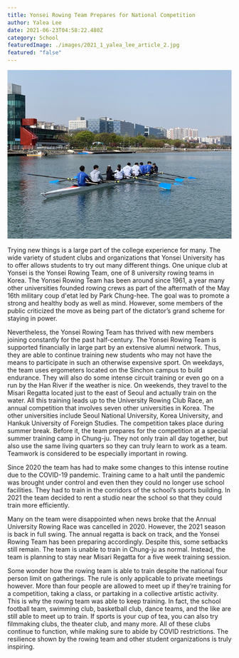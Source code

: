 ```yaml
---
title: Yonsei Rowing Team Prepares for National Competition
author: Yalea Lee
date: 2021-06-23T04:58:22.480Z
category: School
featuredImage: ./images/2021_1_yalea_lee_article_2.jpg
featured: "false"
---
```

![](images/2021_1_yalea_lee_article_2.jpg)

<!--StartFragment-->

Trying new things is a large part of the college experience for many. The wide variety of student clubs and organizations that Yonsei University has to offer allows students to try out many different things. One unique club at Yonsei is the Yonsei Rowing Team, one of 8 university rowing teams in Korea. The Yonsei Rowing Team has been around since 1961, a year many other universities founded rowing crews as part of the aftermath of the May 16th military coup d'etat led by Park Chung-hee. The goal was to promote a strong and healthy body as well as mind. However, some members of the public criticized the move as being part of the dictator’s grand scheme for staying in power.



Nevertheless, the Yonsei Rowing Team has thrived with new members joining constantly for the past half-century. The Yonsei Rowing Team is supported financially in large part by an extensive alumni network. Thus, they are able to continue training new students who may not have the means to participate in such an otherwise expensive sport. On weekdays, the team uses ergometers located on the Sinchon campus to build endurance. They will also do some intense circuit training or even go on a run by the Han River if the weather is nice. On weekends, they travel to the Misari Regatta located just to the east of Seoul and actually train on the water. All this training leads up to the University Rowing Club Race, an annual competition that involves seven other universities in Korea. The other universities include Seoul National University, Korea University, and Hankuk University of Foreign Studies. The competition takes place during summer break. Before it, the team prepares for the competition at a special summer training camp in Chung-ju. They not only train all day together, but also use the same living quarters so they can truly learn to work as a team. Teamwork is considered to be especially important in rowing.



Since 2020 the team has had to make some changes to this intense routine due to the COVID-19 pandemic. Training came to a halt until the pandemic was brought under control and even then they could no longer use school facilities. They had to train in the corridors of the school’s sports building. In 2021 the team decided to rent a studio near the school so that they could train more efficiently.



Many on the team were disappointed when news broke that the Annual University Rowing Race was cancelled in 2020. However, the 2021 season is back in full swing. The annual regatta is back on track, and the Yonsei Rowing Team has been preparing accordingly. Despite this, some setbacks still remain. The team is unable to train in Chung-ju as normal. Instead, the team is planning to stay near Misari Regatta for a five week training session.



Some wonder how the rowing team is able to train despite the national four person limit on gatherings. The rule is only applicable to private meetings however. More than four people are allowed to meet up if they’re training for a competition, taking a class, or partaking in a collective artistic activity. This is why the rowing team was able to keep training. In fact, the school football team, swimming club, basketball club, dance teams, and the like are still able to meet up to train. If sports is your cup of tea, you can also try filmmaking clubs, the theater club, and many more. All of these clubs continue to function, while making sure to abide by COVID restrictions. The resilience shown by the rowing team and other student organizations is truly inspiring.



<!--EndFragment-->